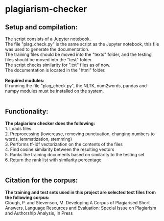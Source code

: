 # plagiarism-checker

<h2>Setup and compilation:</h2>
The script consists of a Jupyter notebook.<br/>
The file "plag_check.py" is the same script as the Jupyter notebook, this file was used to generate the documentation.<br/>
The training files should be moved into the "texts" folder, and the testing files should be moved into the "test" folder.<br/>
The script checks similarity for ".txt" files as of now.<br/>
The documentation is located in the "html" folder.<br/>
<br/>
<b>Required modules:</b><br/>
If running the file "plag_check.py", the NLTK, num2words, pandas and numpy modules must be installed on the system.<br/>
<br/>
<h2>Functionality:</h2>
<b>The plagiarism checker does the following:</b><br/>
1. Loads files<br/>
2. Preprocessing (lowercase, removing punctuation, changing numbers to words, lemmatization, stemming)<br/>
3. Performs tf-idf vectorization on the contents of the files<br/>
4. Find cosine similarity between the resulting vectors<br/>
5. Ranks the training documents based on similarity to the testing set<br/>
6. Return the rank list with similarity percentage<br/>
<br/>
<h2>Citation for the corpus:</h2>
<b>The training and test sets used in this project are selected text files from the following corpus:</b><br/>
Clough, P. and Stevenson, M. Developing A Corpus of Plagiarised Short Answers, Language Resources and Evaluation: Special Issue on Plagiarism and Authorship Analysis, In Press
